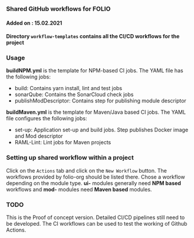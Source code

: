 ### Shared GitHub workflows for FOLIO

#### Added on : 15.02.2021

#### Directory `workflow-templates` contains all the CI/CD workflows for the project

### Usage

**buildNPM.yml** is the template for NPM-based CI jobs. The YAML file has the following jobs:

- build: Contains yarn install, lint and test jobs
- sonarQube: Contains the SonarCloud check jobs
- publishModDescriptor: Contains step for publishing module descriptor

**buildMaven.yml** is the template for Maven/Java based CI jobs. The YAML file configures the following jobs:

- set-up: Application set-up and build jobs. Step publishes Docker image and Mod descriptor
- RAML-Lint: Lint jobs for Maven projects

### Setting up shared workflow within a project

Click on the `Actions` tab and click on the `New Workflow` button.
The workflows provided by folio-org should be listed there. Chose a workflow depending on the module type. **ui-** modules generally need **NPM based** workflows and **mod-** modules need **Maven based** modules.

### TODO

This is the Proof of concept version. Detailed CI/CD pipelines still need to be developed. The CI workflows can be used to test the working of Github Actions.
